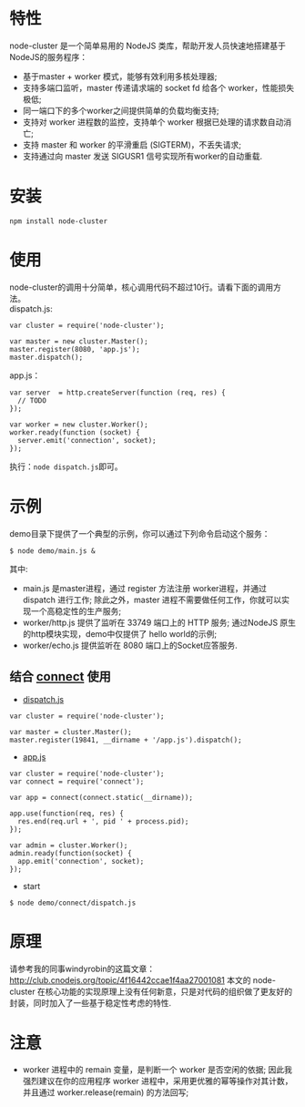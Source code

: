 # 特性

node-cluster 是一个简单易用的 NodeJS 类库，帮助开发人员快速地搭建基于NodeJS的服务程序：

* 基于master + worker 模式，能够有效利用多核处理器;
* 支持多端口监听，master 传递请求端的 socket fd 给各个 worker，性能损失极低;
* 同一端口下的多个worker之间提供简单的负载均衡支持;
* 支持对 worker 进程数的监控，支持单个 worker 根据已处理的请求数自动消亡;
* 支持 master 和 worker 的平滑重启 (SIGTERM)，不丢失请求;
* 支持通过向 master 发送 SIGUSR1 信号实现所有worker的自动重载.

# 安装
`npm install node-cluster`
# 使用
node-cluster的调用十分简单，核心调用代码不超过10行。请看下面的调用方法。  
dispatch.js:

    var cluster = require('node-cluster');

    var master = new cluster.Master();
    master.register(8080, 'app.js');
    master.dispatch();

app.js：

    var server  = http.createServer(function (req, res) {
      // TODO
    });

    var worker = new cluster.Worker();
    worker.ready(function (socket) {
      server.emit('connection', socket);
    });

执行：`node dispatch.js`即可。

# 示例
demo目录下提供了一个典型的示例，你可以通过下列命令启动这个服务：

    $ node demo/main.js &

其中:

* main.js 是master进程，通过 register 方法注册 worker进程，并通过 dispatch 进行工作; 除此之外，master 进程不需要做任何工作，你就可以实现一个高稳定性的生产服务;
* worker/http.js 提供了监听在 33749 端口上的 HTTP 服务; 通过NodeJS 原生的http模块实现，demo中仅提供了 hello world的示例;
* worker/echo.js 提供监听在 8080 端口上的Socket应答服务.

## 结合 [connect](https://github.com/senchalabs/connect) 使用

* [dispatch.js](/fengmk2/node-cluster/blob/master/demo/connect/dispatch.js)

```
var cluster = require('node-cluster');

var master = cluster.Master();
master.register(19841, __dirname + '/app.js').dispatch();
```

* [app.js](/fengmk2/node-cluster/blob/master/demo/connect/app.js)

```
var cluster = require('node-cluster');
var connect = require('connect');

var app = connect(connect.static(__dirname));

app.use(function(req, res) {
  res.end(req.url + ', pid ' + process.pid);
});

var admin = cluster.Worker();
admin.ready(function(socket) {
  app.emit('connection', socket);
});
```

* start 

```
$ node demo/connect/dispatch.js
```

# 原理

请参考我的同事windyrobin的这篇文章：
http://club.cnodejs.org/topic/4f16442ccae1f4aa27001081 
本文的 node-cluster 在核心功能的实现原理上没有任何新意，只是对代码的组织做了更友好的封装，同时加入了一些基于稳定性考虑的特性.

# 注意

* worker 进程中的 remain 变量，是判断一个 worker 是否空闲的依据; 因此我强烈建议在你的应用程序 worker 进程中，采用更优雅的幂等操作对其计数，并且通过 worker.release(remain) 的方法回写;

